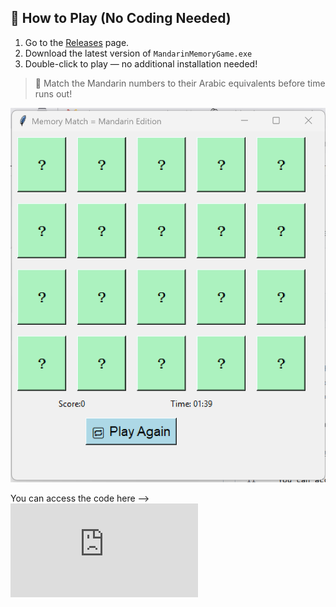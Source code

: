 ## 💾 How to Play (No Coding Needed)

1. Go to the [Releases](https://github.com/soniaclairesingh/python-projects/releases) page.
2. Download the latest version of `MandarinMemoryGame.exe`
3. Double-click to play — no additional installation needed!

> 🧠 Match the Mandarin numbers to their Arabic equivalents before time runs out!

![Game Screenshot](memory_match.png)

You can access the code here --> ![Game Python code](https://github.com/soniaclairesingh/python-projects/blob/main/memory_match.py)
